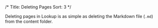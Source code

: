 /*
Title: Deleting Pages
Sort: 3
*/

Deleting pages in Lookup is as simple as deleting the Markdown file (`.md`) from the content folder.
